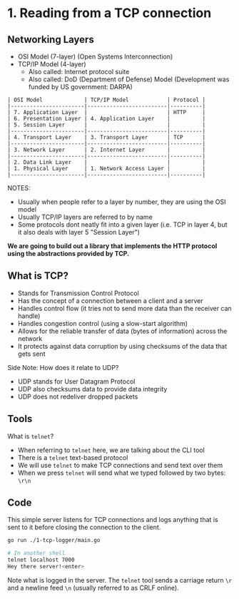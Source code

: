 # 1. Reading from a TCP connection

## Networking Layers

- OSI Model (7-layer) (Open Systems Interconnection)
- TCP/IP Model (4-layer)
  - Also called: Internet protocol suite
  - Also called: DoD (Department of Defense) Model (Development was funded by US government: DARPA)

```
| OSI Model             | TCP/IP Model            | Protocol |
|-----------------------|-------------------------|----------|
| 7. Application Layer  |                         | HTTP     |
| 6. Presentation Layer | 4. Application Layer    |          |
| 5. Session Layer      |                         |          |
|-----------------------|-------------------------|----------|
| 4. Transport Layer    | 3. Transport Layer      | TCP      |
|-----------------------|-------------------------|----------|
| 3. Network Layer      | 2. Internet Layer       |          |
|-----------------------|-------------------------|----------|
| 2. Data Link Layer    |                         |          |
| 1. Physical Layer     | 1. Network Access Layer |          |
|-----------------------|-------------------------|----------|
```

NOTES:

- Usually when people refer to a layer by number, they are using the OSI model
- Usually TCP/IP layers are referred to by name
- Some protocols dont neatly fit into a given layer (i.e. TCP in layer 4, but it also deals with layer 5 "Session Layer")

**We are going to build out a library that implements the HTTP protocol using the abstractions provided by TCP.**

## What is TCP?

- Stands for Transmission Control Protocol
- Has the concept of a connection between a client and a server
- Handles control flow (it tries not to send more data than the receiver can handle)
- Handles congestion control (using a slow-start algorithm)
- Allows for the reliable transfer of data (bytes of information) across the network
- It protects against data corruption by using checksums of the data that gets sent

Side Note: How does it relate to UDP?

- UDP stands for User Datagram Protocol
- UDP also checksums data to provide data integrity
- UDP does not redeliver dropped packets

## Tools

What is `telnet`?

- When referring to `telnet` here, we are talking about the CLI tool
- There is a `telnet` text-based protocol
- We will use `telnet` to make TCP connections and send text over them 
- When we press <enter> `telnet` will send what we typed followed by two bytes: `\r\n`

## Code

This simple server listens for TCP connections and logs anything that is sent to it before closing the connection to the client.

```sh
go run ./1-tcp-logger/main.go
```

```sh
# In another shell
telnet localhost 7000
Hey there server!<enter>
```

Note what is logged in the server. The `telnet` tool sends a carriage return `\r` and a newline feed `\n` (usually referred to as CRLF online).
